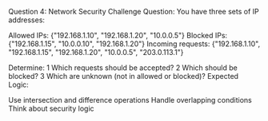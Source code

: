 Question 4: Network Security Challenge
Question: You have three sets of IP addresses:

Allowed IPs: {"192.168.1.10", "192.168.1.20", "10.0.0.5"}
Blocked IPs: {"192.168.1.15", "10.0.0.10", "192.168.1.20"}
Incoming requests: {"192.168.1.10", "192.168.1.15", "192.168.1.20", "10.0.0.5", "203.0.113.1"}

Determine: 
1 Which requests should be accepted? 
2 Which should be blocked? 
3 Which are unknown (not in allowed or blocked)?
Expected Logic:

Use intersection and difference operations
Handle overlapping conditions
Think about security logic